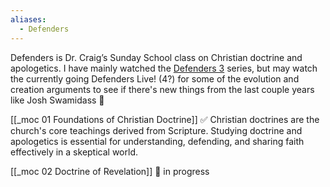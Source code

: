 ```yaml
---
aliases:
  - Defenders
---
```

Defenders is Dr. Craig’s Sunday School class on Christian doctrine and apologetics.
I have mainly watched the [Defenders 3](https://www.reasonablefaith.org/podcasts/defenders-podcast-series-3) series, but may watch the currently going Defenders Live! (4?) for some of the evolution and creation arguments to see if there's new things from the last couple years like Josh Swamidass 🌱

[[_moc 01 Foundations of Christian Doctrine]] ✅
Christian doctrines are the church's core teachings derived from Scripture. Studying doctrine and apologetics is essential for understanding, defending, and sharing faith effectively in a skeptical world.

[[_moc 02 Doctrine of Revelation]] 🚧 in progress